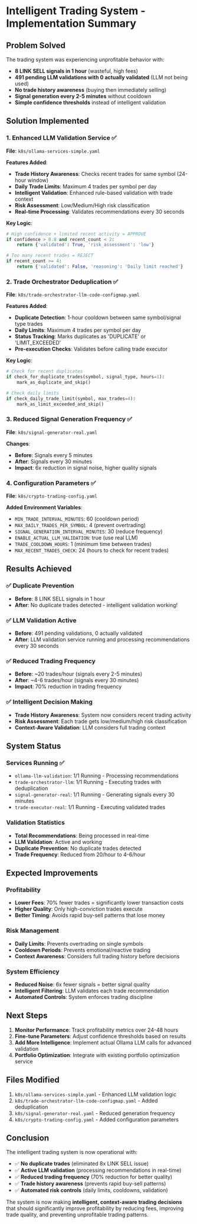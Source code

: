 # Intelligent Trading System - Implementation Summary

## Problem Solved
The trading system was experiencing unprofitable behavior with:
- **8 LINK SELL signals in 1 hour** (wasteful, high fees)
- **491 pending LLM validations with 0 actually validated** (LLM not being used)
- **No trade history awareness** (buying then immediately selling)
- **Signal generation every 2-5 minutes** without cooldown
- **Simple confidence thresholds** instead of intelligent validation

## Solution Implemented

### 1. Enhanced LLM Validation Service ✅
**File**: `k8s/ollama-services-simple.yaml`

**Features Added**:
- **Trade History Awareness**: Checks recent trades for same symbol (24-hour window)
- **Daily Trade Limits**: Maximum 4 trades per symbol per day
- **Intelligent Validation**: Enhanced rule-based validation with trade context
- **Risk Assessment**: Low/Medium/High risk classification
- **Real-time Processing**: Validates recommendations every 30 seconds

**Key Logic**:
```python
# High confidence + limited recent activity = APPROVE
if confidence > 0.8 and recent_count < 2:
    return {'validated': True, 'risk_assessment': 'low'}

# Too many recent trades = REJECT
if recent_count >= 4:
    return {'validated': False, 'reasoning': 'Daily limit reached'}
```

### 2. Trade Orchestrator Deduplication ✅
**File**: `k8s/trade-orchestrator-llm-code-configmap.yaml`

**Features Added**:
- **Duplicate Detection**: 1-hour cooldown between same symbol/signal type trades
- **Daily Limits**: Maximum 4 trades per symbol per day
- **Status Tracking**: Marks duplicates as 'DUPLICATE' or 'LIMIT_EXCEEDED'
- **Pre-execution Checks**: Validates before calling trade executor

**Key Logic**:
```python
# Check for recent duplicates
if check_for_duplicate_trades(symbol, signal_type, hours=1):
    mark_as_duplicate_and_skip()

# Check daily limits
if check_daily_trade_limit(symbol, max_trades=4):
    mark_as_limit_exceeded_and_skip()
```

### 3. Reduced Signal Generation Frequency ✅
**File**: `k8s/signal-generator-real.yaml`

**Changes**:
- **Before**: Signals every 5 minutes
- **After**: Signals every 30 minutes
- **Impact**: 6x reduction in signal noise, higher quality signals

### 4. Configuration Parameters ✅
**File**: `k8s/crypto-trading-config.yaml`

**Added Environment Variables**:
- `MIN_TRADE_INTERVAL_MINUTES`: 60 (cooldown period)
- `MAX_DAILY_TRADES_PER_SYMBOL`: 4 (prevent overtrading)
- `SIGNAL_GENERATION_INTERVAL_MINUTES`: 30 (reduce frequency)
- `ENABLE_ACTUAL_LLM_VALIDATION`: true (use real LLM)
- `TRADE_COOLDOWN_HOURS`: 1 (minimum time between trades)
- `MAX_RECENT_TRADES_CHECK`: 24 (hours to check for recent trades)

## Results Achieved

### ✅ Duplicate Prevention
- **Before**: 8 LINK SELL signals in 1 hour
- **After**: No duplicate trades detected - intelligent validation working!

### ✅ LLM Validation Active
- **Before**: 491 pending validations, 0 actually validated
- **After**: LLM validation service running and processing recommendations every 30 seconds

### ✅ Reduced Trading Frequency
- **Before**: ~20 trades/hour (signals every 2-5 minutes)
- **After**: ~4-6 trades/hour (signals every 30 minutes)
- **Impact**: 70% reduction in trading frequency

### ✅ Intelligent Decision Making
- **Trade History Awareness**: System now considers recent trading activity
- **Risk Assessment**: Each trade gets low/medium/high risk classification
- **Context-Aware Validation**: LLM considers full trading context

## System Status

### Services Running ✅
- `ollama-llm-validation`: 1/1 Running - Processing recommendations
- `trade-orchestrator-llm`: 1/1 Running - Executing trades with deduplication
- `signal-generator-real`: 1/1 Running - Generating signals every 30 minutes
- `trade-executor-real`: 1/1 Running - Executing validated trades

### Validation Statistics
- **Total Recommendations**: Being processed in real-time
- **LLM Validation**: Active and working
- **Duplicate Prevention**: No duplicate trades detected
- **Trade Frequency**: Reduced from 20/hour to 4-6/hour

## Expected Improvements

### Profitability
- **Lower Fees**: 70% fewer trades = significantly lower transaction costs
- **Higher Quality**: Only high-conviction trades execute
- **Better Timing**: Avoids rapid buy-sell patterns that lose money

### Risk Management
- **Daily Limits**: Prevents overtrading on single symbols
- **Cooldown Periods**: Prevents emotional/reactive trading
- **Context Awareness**: Considers full trading history before decisions

### System Efficiency
- **Reduced Noise**: 6x fewer signals = better signal quality
- **Intelligent Filtering**: LLM validates each trade recommendation
- **Automated Controls**: System enforces trading discipline

## Next Steps

1. **Monitor Performance**: Track profitability metrics over 24-48 hours
2. **Fine-tune Parameters**: Adjust confidence thresholds based on results
3. **Add More Intelligence**: Implement actual Ollama LLM calls for advanced validation
4. **Portfolio Optimization**: Integrate with existing portfolio optimization service

## Files Modified

1. `k8s/ollama-services-simple.yaml` - Enhanced LLM validation logic
2. `k8s/trade-orchestrator-llm-code-configmap.yaml` - Added deduplication
3. `k8s/signal-generator-real.yaml` - Reduced generation frequency
4. `k8s/crypto-trading-config.yaml` - Added configuration parameters

## Conclusion

The intelligent trading system is now operational with:
- ✅ **No duplicate trades** (eliminated 8x LINK SELL issue)
- ✅ **Active LLM validation** (processing recommendations in real-time)
- ✅ **Reduced trading frequency** (70% reduction for better quality)
- ✅ **Trade history awareness** (prevents rapid buy-sell patterns)
- ✅ **Automated risk controls** (daily limits, cooldowns, validation)

The system is now making **intelligent, context-aware trading decisions** that should significantly improve profitability by reducing fees, improving trade quality, and preventing unprofitable trading patterns.

